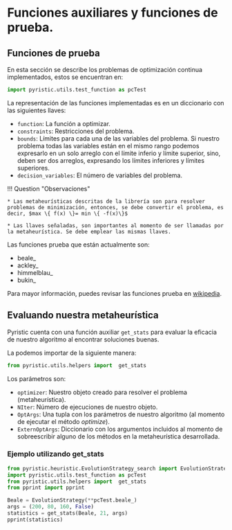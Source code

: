 # Funciones auxiliares y funciones de prueba.

## Funciones de prueba
En esta sección se describe los problemas de optimización continua implementados, estos se encuentran en:

```python
import pyristic.utils.test_function as pcTest
```

La representación de las funciones implementadas es en un diccionario con las siguientes llaves:

* `function`: La función a optimizar.
* `constraints`: Restricciones del problema.
* `bounds`: Límites para cada una de las variables del problema. Si nuestro problema todas las variables están en el mismo rango podemos expresarlo en un solo arreglo con el límite inferio y límite superior, sino, deben ser dos arreglos, expresando los límites inferiores y límites superiores.
* `decision_variables`: El número de variables del problema. 

!!! Question "Observaciones"
    
    * Las metaheurísticas descritas de la librería son para resolver problemas de minimización, entonces, se debe convertir el problema, es decir, $max \{ f(x) \}= min \{ -f(x)\}$ 

    * Las llaves señaladas, son importantes al momento de ser llamadas por la metaheurística. Se debe emplear las mismas llaves.

Las funciones prueba que están actualmente son: 

* beale_
* ackley_
* himmelblau_
* bukin_

Para mayor información, puedes revisar las funciones prueba en [wikipedia](https://en.wikipedia.org/wiki/Test_functions_for_optimization).

## Evaluando nuestra metaheurística
Pyristic cuenta con una función auxiliar `get_stats` para evaluar la eficacia de nuestro algoritmo al encontrar soluciones buenas. 

La podemos importar de la siguiente manera:
 
```python
from pyristic.utils.helpers import  get_stats
```

Los parámetros son:

* `optimizer`: Nuestro objeto creado para resolver el problema (metaheurística).
* `NIter`: Número de ejecuciones de nuestro objeto.
* `OptArgs`: Una tupla con los parámetros de nuestro algoritmo (al momento de ejecutar el método *optimize*).
* `ExternOptArgs`: Diccionario con los argumentos incluidos al momento de sobreescribir alguno de los métodos en la metaheurística desarrollada.

### Ejemplo utilizando get_stats

```python
from pyristic.heuristic.EvolutionStrategy_search import EvolutionStrategy
import pyristic.utils.test_function as pcTest
from pyristic.utils.helpers import  get_stats
from pprint import pprint

Beale = EvolutionStrategy(**pcTest.beale_)
args = (200, 80, 160, False)
statistics = get_stats(Beale, 21, args)
pprint(statistics)
```